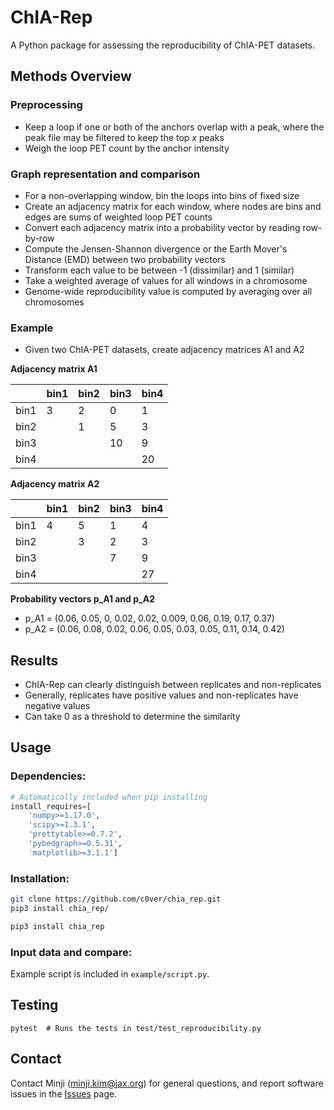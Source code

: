 # ChIA-Rep 
A Python package for assessing the reproducibility of ChIA-PET datasets.    
    
## Methods Overview 
### Preprocessing  
- Keep a loop if one or both of the anchors overlap with a peak, where the peak file may be filtered to keep the top *x* peaks
- Weigh the loop PET count by the anchor intensity
    
### Graph representation and comparison
- For a non-overlapping window, bin the loops into bins of fixed size
- Create an adjacency matrix for each window, where nodes are bins and edges are sums of weighted loop PET counts
- Convert each adjacency matrix into a probability vector by reading row-by-row
- Compute the Jensen-Shannon divergence or the Earth Mover's Distance (EMD) between two probability vectors
- Transform each value to be between -1 (dissimilar) and 1 (similar)
- Take a weighted average of values for all windows in a chromosome
- Genome-wide reproducibility value is computed by averaging over all chromosomes
    
### Example
- Given two ChIA-PET datasets, create adjacency matrices A1 and A2

**Adjacency matrix A1**   

|         | bin1   | bin2   | bin3   | bin4   |
|-------- |------  |------  |------  |------  | 
| bin1    | 3      | 2      | 0      | 1      |
| bin2    |        | 1      | 5      | 3      |
| bin3    |        |        | 10     | 9      |
| bin4    |        |        |        | 20     |
    
**Adjacency matrix A2**   

|         | bin1   | bin2   | bin3   | bin4   |
|-------- |------  |------  |------  |------  | 
| bin1    | 4      | 5      | 1      | 4      |
| bin2    |        | 3      | 2      | 3      |
| bin3    |        |        | 7      | 9      |
| bin4    |        |        |        | 27     |
    
**Probability vectors p_A1 and p_A2**   
- p_A1 = (0.06, 0.05, 0, 0.02, 0.02, 0.009, 0.06, 0.19, 0.17, 0.37)
- p_A2 = (0.06, 0.08, 0.02, 0.06, 0.05, 0.03, 0.05, 0.11, 0.14, 0.42)

## Results
- ChIA-Rep can clearly distinguish between replicates and non-replicates
- Generally, replicates have positive values and non-replicates have negative values
- Can take 0 as a threshold to determine the similarity
    
## Usage 
### Dependencies:
```python
# Automatically included when pip installing
install_requires=[
	'numpy>=1.17.0',  
	'scipy>=1.3.1',  
	'prettytable>=0.7.2',  
	'pybedgraph>=0.5.31',  
	'matplotlib>=3.1.1']
```
### Installation: 
```bash    
git clone https://github.com/c0ver/chia_rep.git    
pip3 install chia_rep/

pip3 install chia_rep
```
    
### Input data and compare:  
Example script is included in `example/script.py`.
  
## Testing  
```
pytest  # Runs the tests in test/test_reproducibility.py
```

## Contact
Contact Minji (minji.kim@jax.org) for general questions, and report software issues in the [Issues](https://github.com/TheJacksonLaboratory/chia_rep/issues) page. 
